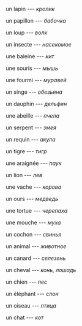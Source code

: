 un lapin --- *кролик*



un papillon --- *бабочка*



un loup --- *волк*



un insecte --- *насекомое*



une baleine --- *кит*



une souris --- *мышь*



une fourmi --- *муравей*



un singe --- *обезьяна*



un dauphin --- *дельфин*



une abeille --- *пчела*



un serpent --- *змея*



un requin --- *акула*



un tigre --- *тигр*



une araignée --- *паук*



un lion --- *лев*



une vache --- *корова*



un ours --- *медведь*



une tortue --- *черепаха*



une mouche --- *муха*



un cochon --- *свинья*



un animal --- *животное*



un canard --- *селезень*



un cheval --- *конь, лошадь*



un chien --- *пес*



un éléphant --- *слон*



un oiseau --- *птица*



un chat --- *кот*